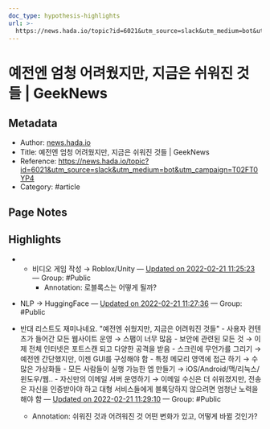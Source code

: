 ```yaml
---
doc_type: hypothesis-highlights
url: >-
  https://news.hada.io/topic?id=6021&utm_source=slack&utm_medium=bot&utm_campaign=T02FT0YP4
---
```


# 예전엔 엄청 어려웠지만, 지금은 쉬워진 것들 | GeekNews

## Metadata
- Author: [news.hada.io]()
- Title: 예전엔 엄청 어려웠지만, 지금은 쉬워진 것들 | GeekNews
- Reference: https://news.hada.io/topic?id=6021&utm_source=slack&utm_medium=bot&utm_campaign=T02FT0YP4
- Category: #article

## Page Notes
## Highlights
- - 비디오 게임 작성 → Roblox/Unity — [Updated on 2022-02-21 11:25:23](https://hyp.is/hiAQnJK9EeyaOg9vTiTfBA/news.hada.io/topic?id=6021&utm_source=slack&utm_medium=bot&utm_campaign=T02FT0YP4) — Group: #Public
    - Annotation: 로블록스는 어떻게 될까?
- NLP → HuggingFace — [Updated on 2022-02-21 11:27:36](https://hyp.is/1W2hqpK9Eeypfv9ZX3YwRA/news.hada.io/topic?id=6021&utm_source=slack&utm_medium=bot&utm_campaign=T02FT0YP4) — Group: #Public

- 반대 리스트도 재미나네요. "예전엔 쉬웠지만, 지금은 어려워진 것들" - 사용자 컨텐츠가 들어간 모든 웹사이트 운영 → 스팸이 너무 많음 - 보안에 관련된 모든 것 → 이제 전체 인터넷은 포트스캔 되고 다양한 공격을 받음 - 스크린에 무언가를 그리기 → 예전엔 간단했지만, 이젠 GUI를 구성해야 함 - 특정 메모리 영역에 접근 하기 → 수많은 가상화들 - 모든 사람들이 실행 가능한 엡 만들기 → iOS/Android/맥/리눅스/윈도우/웹.. - 자신만의 이메일 서버 운영하기 → 이메일 수신은 더 쉬워졌지만, 전송은 자신을 인증받아야 하고 대형 서비스들에게 블록당하지 않으려면 엄청난 노력을 해야 함 — [Updated on 2022-02-21 11:29:10](https://hyp.is/DQ1A8pK-Eeykt_tihnJMEQ/news.hada.io/topic?id=6021&utm_source=slack&utm_medium=bot&utm_campaign=T02FT0YP4) — Group: #Public
    - Annotation: 쉬워진 것과 어려워진 것
어떤 변화가 있고, 어떻게 바뀔 것인가?


